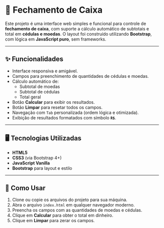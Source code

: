 # 🧾 Fechamento de Caixa

Este projeto é uma interface web simples e funcional para controle de **fechamento de caixa**, com suporte a cálculo automático de subtotais e total em **cédulas e moedas**. O layout foi construído utilizando **Bootstrap**, com lógica em **JavaScript puro**, sem frameworks.

---

## ✨ Funcionalidades

- Interface responsiva e amigável.
- Campos para preenchimento de quantidades de cédulas e moedas.
- Cálculo automático de:
  - Subtotal de moedas
  - Subtotal de cédulas
  - Total geral
- Botão **Calcular** para exibir os resultados.
- Botão **Limpar** para resetar todos os campos.
- Navegação com `Tab` personalizada (ordem lógica e otimizada).
- Exibição de resultados formatados com símbolo **`R$`**.

---

## 🖥️ Tecnologias Utilizadas

- **HTML5**
- **CSS3** (via Bootstrap 4+)
- **JavaScript Vanilla**
- **Bootstrap** para layout e estilo

---

## 🚀 Como Usar

1. Clone ou copie os arquivos do projeto para sua máquina.
2. Abra o arquivo `index.html` em qualquer navegador moderno.
3. Preencha os campos com as quantidades de moedas e cédulas.
4. Clique em **Calcular** para obter o total em dinheiro.
5. Clique em **Limpar** para zerar os campos.

